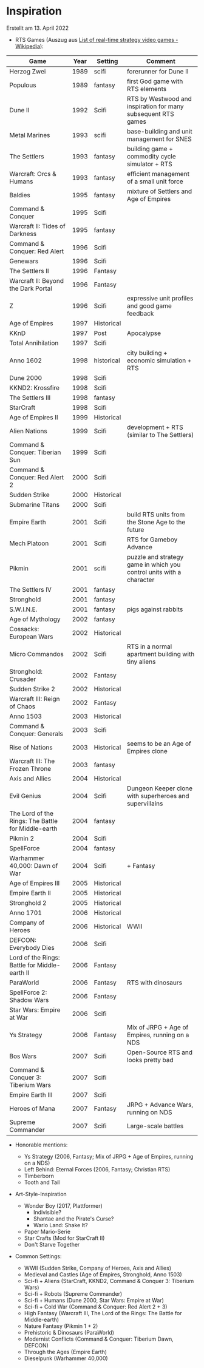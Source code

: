 # Inspiration
Erstellt am 13. April 2022

* RTS Games (Auszug aus [List of real-time strategy video games - Wikipedia](https://en.wikipedia.org/wiki/List_of_real-time_strategy_video_games)):

| Game                                               | Year | Setting    | Comment                                                              |
|----------------------------------------------------|------|------------|----------------------------------------------------------------------|
| Herzog Zwei                                        | 1989 | scifi      | forerunner for Dune II                                               |
| Populous                                           | 1989 | fantasy    | first God game with RTS elements                                     |
| Dune II                                            | 1992 | Scifi      | RTS by Westwood and inspiration for many subsequent RTS games        |
| Metal Marines                                      | 1993 | scifi      | base-building and unit management for SNES                           |
| The Settlers                                       | 1993 | fantasy    | building game + commodity cycle simulator + RTS                      |
| Warcraft: Orcs & Humans                            | 1993 | fantasy    | efficient management of a small unit force                           |
| Baldies                                            | 1995 | fantasy    | mixture of Settlers and Age of Empires                               |
| Command & Conquer                                  | 1995 | Scifi      |                                                                      |
| Warcraft II: Tides of Darkness                     | 1995 | fantasy    |                                                                      |
| Command & Conquer: Red Alert                       | 1996 | Scifi      |                                                                      |
| Genewars                                           | 1996 | Scifi      |                                                                      |
| The Settlers II                                    | 1996 | Fantasy    |                                                                      |
| Warcraft II: Beyond the Dark Portal                | 1996 | Fantasy    |                                                                      |
| Z                                                  | 1996 | Scifi      | expressive unit profiles and good game feedback                      |
| Age of Empires                                     | 1997 | Historical |                                                                      |
| KKnD                                               | 1997 | Post       | Apocalypse                                                           |
| Total Annihilation                                 | 1997 | Scifi      |                                                                      |
| Anno 1602                                          | 1998 | historical | city building + economic simulation + RTS                            |
| Dune 2000                                          | 1998 | Scifi      |                                                                      |
| KKND2: Krossfire                                   | 1998 | Scifi      |                                                                      |
| The Settlers III                                   | 1998 | fantasy    |                                                                      |
| StarCraft                                          | 1998 | Scifi      |                                                                      |
| Age of Empires II                                  | 1999 | Historical |                                                                      |
| Alien Nations                                      | 1999 | Scifi      | development + RTS (similar to The Settlers)                          |
| Command & Conquer: Tiberian Sun                    | 1999 | Scifi      |                                                                      |
| Command & Conquer: Red Alert 2                     | 2000 | Scifi      |                                                                      |
| Sudden Strike                                      | 2000 | Historical |                                                                      |
| Submarine Titans                                   | 2000 | Scifi      |                                                                      |
| Empire Earth                                       | 2001 | Scifi      | build RTS units from the Stone Age to the future                     |
| Mech Platoon                                       | 2001 | Scifi      | RTS for Gameboy Advance                                              |
| Pikmin                                             | 2001 | scifi      | puzzle and strategy game in which you control units with a character |
| The Settlers IV                                    | 2001 | fantasy    |                                                                      |
| Stronghold                                         | 2001 | fantasy    |                                                                      |
| S.W.I.N.E.                                         | 2001 | fantasy    | pigs against rabbits                                                 |
| Age of Mythology                                   | 2002 | fantasy    |                                                                      |
| Cossacks: European Wars                            | 2002 | Historical |                                                                      |
| Micro Commandos                                    | 2002 | Scifi      | RTS in a normal apartment building with tiny aliens                  |
| Stronghold: Crusader                               | 2002 | Fantasy    |                                                                      |
| Sudden Strike 2                                    | 2002 | Historical |                                                                      |
| Warcraft III: Reign of Chaos                       | 2002 | Fantasy    |                                                                      |
| Anno 1503                                          | 2003 | Historical |                                                                      |
| Command & Conquer: Generals                        | 2003 | Scifi      |                                                                      |
| Rise of Nations                                    | 2003 | Historical | seems to be an Age of Empires clone                                  |
| Warcraft III: The Frozen Throne                    | 2003 | fantasy    |                                                                      |
| Axis and Allies                                    | 2004 | Historical |                                                                      |
| Evil Genius                                        | 2004 | Scifi      | Dungeon Keeper clone with superheroes and supervillains              |
| The Lord of the Rings: The Battle for Middle-earth | 2004 | fantasy    |                                                                      |
| Pikmin 2                                           | 2004 | Scifi      |                                                                      |
| SpellForce                                         | 2004 | fantasy    |                                                                      |
| Warhammer 40,000: Dawn of War                      | 2004 | Scifi      | + Fantasy                                                            |
| Age of Empires III                                 | 2005 | Historical |                                                                      |
| Empire Earth II                                    | 2005 | Historical |                                                                      |
| Stronghold 2                                       | 2005 | Historical |                                                                      |
| Anno 1701                                          | 2006 | Historical |                                                                      |
| Company of Heroes                                  | 2006 | Historical | WWII                                                                 |
| DEFCON: Everybody Dies                             | 2006 | Scifi      |                                                                      |
| Lord of the Rings: Battle for Middle-earth II      | 2006 | Fantasy    |                                                                      |
| ParaWorld                                          | 2006 | Fantasy    | RTS with dinosaurs                                                   |
| SpellForce 2: Shadow Wars                          | 2006 | Fantasy    |                                                                      |
| Star Wars: Empire at War                           | 2006 | Scifi      |                                                                      |
| Ys Strategy                                        | 2006 | Fantasy    | Mix of JRPG + Age of Empires, running on a NDS                       |
| Bos Wars                                           | 2007 | Scifi      | Open-Source RTS and looks pretty bad                                 |
| Command & Conquer 3: Tiberium Wars                 | 2007 | Scifi      |                                                                      |
| Empire Earth III                                   | 2007 | Scifi      |                                                                      |
| Heroes of Mana                                     | 2007 | Fantasy    | JRPG + Advance Wars, running on NDS                                  |
| Supreme Commander                                  | 2007 | Scifi      | Large-scale battles                                                  |

* Honorable mentions:
  * Ys Strategy (2006, Fantasy; Mix of JRPG + Age of Empires, running on a NDS)
  * Left Behind: Eternal Forces (2006, Fantasy; Christian RTS)
  * Timberborn
  * Tooth and Tail


* Art-Style-Inspiration
  * Wonder Boy (2017, Plattformer)
    * Indivisible?
    * Shantae and the Pirate's Curse?
    * Wario Land: Shake It?
  * Paper Mario-Serie
  * Star Crafts (Mod for StarCraft II)
  * Don't Starve Together

* Common Settings:
  * WWII                    (Sudden Strike, Company of Heroes, Axis and Allies)
  * Medieval and Castles    (Age of Empires, Stronghold, Anno 1503)
  * Sci-fi + Aliens         (StarCraft, KKND2, Command & Conquer 3: Tiberium Wars)
  * Sci-fi + Robots         (Supreme Commander)
  * Sci-fi + Humans         (Dune 2000, Star Wars: Empire at War)
  * Sci-fi + Cold War       (Command & Conquer: Red Alert 2 + 3)
  * High Fantasy            (Warcraft III, The Lord of the Rings: The Battle for Middle-earth)
  * Nature Fantasy          (Pikmin 1 + 2)
  * Prehistoric & Dinosaurs (ParaWorld)
  * Modernist Conflicts     (Command & Conquer: Tiberium Dawn, DEFCON)
  * Through the Ages        (Empire Earth)
  * Dieselpunk              (Warhammer 40,000)